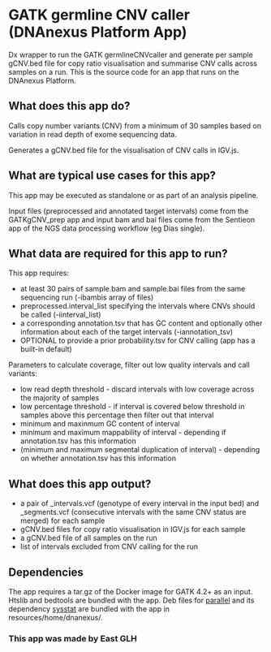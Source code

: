 # GATK germline CNV caller (DNAnexus Platform App)

Dx wrapper to run the GATK germlineCNVcaller and generate per sample gCNV.bed file for copy ratio visualisation and summarise CNV calls across samples on a run.
This is the source code for an app that runs on the DNAnexus Platform.

## What does this app do?
Calls copy number variants (CNV) from a minimum of 30 samples based on variation in read depth of exome sequencing data.

Generates a gCNV.bed file for the visualisation of CNV calls in IGV.js.

## What are typical use cases for this app?
This app may be executed as standalone or as part of an analysis pipeline.

Input files (preprocessed and annotated target intervals) come from the GATKgCNV_prep app and input bam and bai files come from the Sentieon app of the NGS data processing workflow (eg Dias single).

## What data are required for this app to run?
This app requires:
* at least 30 pairs of sample.bam and sample.bai files from the same sequencing run (-ibambis array of files)
* preprocessed.interval_list specifying the intervals where CNVs should be called (-iinterval_list)
* a corresponding annotation.tsv that has GC content and optionally other information about each of the target intervals (-iannotation_tsv)
* OPTIONAL to provide a prior probability.tsv for CNV calling (app has a built-in default)

Parameters to calculate coverage, filter out low quality intervals and call variants:
* low read depth threshold - discard intervals with low coverage across the majority of samples
* low percentage threshold - if interval is covered below threshold in samples above this percentage then filter out that interval
* minimum and maxinmum GC content of interval
* minimum and maximum mappability of interval - depending if annotation.tsv has this information 
* (minimum and maximum segmental duplication of interval) - depending on whether annotation.tsv has this information

## What does this app output?
* a pair of _intervals.vcf (genotype of every interval in the input bed) and _segments.vcf (consecutive intervals with the same CNV status are merged) for each sample
* gCNV.bed files for copy ratio visualisation in IGV.js for each sample
* a gCNV.bed file of all samples on the run
* list of intervals excluded from CNV calling for the run

## Dependencies
The app requires a tar.gz of the Docker image for GATK 4.2+ as an input. Htslib and bedtools are bundled with the app.
Deb files for [parallel](https://ftp.gnu.org/gnu/parallel/) and its dependency [sysstat](http://sebastien.godard.pagesperso-orange.fr/download.html) are bundled with the app in resources/home/dnanexus/.

### This app was made by East GLH
